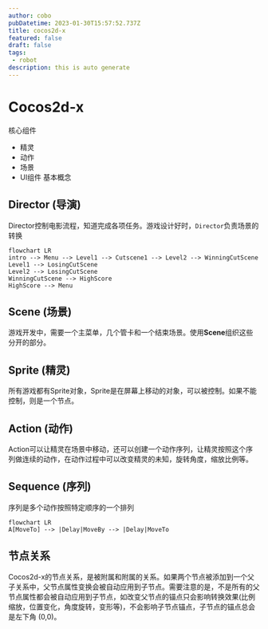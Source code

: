 ```yaml
---
author: cobo
pubDatetime: 2023-01-30T15:57:52.737Z
title: cocos2d-x
featured: false
draft: false
tags:
 - robot
description: this is auto generate
---
```

# Cocos2d-x

核心组件
- 精灵
- 动作
- 场景
- UI组件
基本概念

## Director (导演)

Director控制电影流程，知道完成各项任务。游戏设计好时，`Director`负责场景的转换
```mermaid
flowchart LR
intro --> Menu --> Level1 --> Cutscene1 --> Level2 --> WinningCutScene
Level1 --> LosingCutScene
Level2 --> LosingCutScene
WinningCutScene --> HighScore
HighScore --> Menu
```

## Scene (场景)
游戏开发中，需要一个主菜单，几个管卡和一个结束场景。使用**Scene**组织这些分开的部分。

## Sprite (精灵)
所有游戏都有Sprite对象，Sprite是在屏幕上移动的对象，可以被控制。如果不能控制，则是一个节点。

## Action (动作)
Action可以让精灵在场景中移动，还可以创建一个动作序列，让精灵按照这个序列做连续的动作，在动作过程中可以改变精灵的未知，旋转角度，缩放比例等。

## Sequence (序列)
序列是多个动作按照特定顺序的一个排列
```mermaid
flowchart LR
A[MoveTo] --> |Delay|MoveBy --> |Delay|MoveTo
```

## 节点关系
Cocos2d-x的节点关系，是被附属和附属的关系。如果两个节点被添加到一个父子关系中，父节点属性变换会被自动应用到子节点。需要注意的是，不是所有的父节点属性都会被自动应用到子节点，如改变父节点的锚点只会影响转换效果(比例缩放，位置变化，角度旋转，变形等)，不会影响子节点锚点，子节点的锚点总会是左下角 (0,0)。
